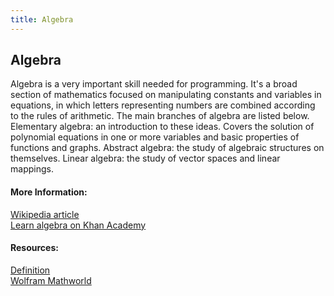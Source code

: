 ```yaml
---
title: Algebra
---
```

## Algebra  

Algebra is a very important skill needed for programming.
It's a broad section of mathematics focused on manipulating constants and variables in equations, 
in which letters representing numbers are combined according to the rules of arithmetic. 
The main branches of algebra are listed below.
Elementary algebra: an introduction to these ideas. Covers the solution of polynomial equations in one or more variables and basic properties of functions and graphs.
Abstract algebra: the study of algebraic structures on themselves. 
Linear algebra: the study of vector spaces and linear mappings.

#### More Information:
<!-- Please add any articles you think might be helpful to read before writing the article -->
[Wikipedia article](https://en.wikipedia.org/wiki/Algebra)  
[Learn algebra on Khan Academy](https://www.khanacademy.org/math/algebra-home)

#### Resources:  
[Definition](https://www.merriam-webster.com/dictionary/algebra)  
[Wolfram Mathworld](http://mathworld.wolfram.com/Algebra.html)
